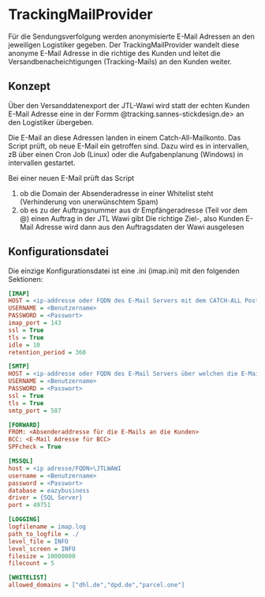 # TrackingMailProvider
Für die Sendungsverfolgung werden anonymisierte E-Mail Adressen an den 
jeweiligen Logistiker gegeben.
Der TrackingMailProvider wandelt diese anonyme E-Mail Adresse in die 
richtige des Kunden und leitet die Versandbenacheichtigungen 
(Tracking-Mails) an den Kunden weiter.

## Konzept
Über den Versanddatenexport der JTL-Wawi wird statt der echten Kunden 
E-Mail Adresse eine in der Formm <Auftragsnummer>@tracking.sannes-stickdesign.de> an den Logistiker übergeben.

Die E-Mail an diese Adressen landen in einem Catch-All-Mailkonto. Das 
Script prüft, ob neue E-Mail ein getroffen sind. Dazu wird es in 
intervallen, zB über einen Cron Job (Linux) oder die Aufgabenplanung 
(Windows) in intervallen gestartet.

Bei einer neuen E-Mail prüft das Script
1. ob die Domain der Absenderadresse in einer Whitelist steht (Verhinderung 
   von unerwünschtem Spam)
2. ob es zu der Auftragsnummer aus dr Empfängeradresse (Teil vor dem @) 
   einen Auftrag in der JTL Wawi gibt
Die richtige Ziel-, also Kunden E-Mail Adresse wird dann aus den 
   Auftragsdaten der Wawi ausgelesen


## Konfigurationsdatei
Die einzige Konfigurationsdatei ist eine .ini (imap.ini) mit den folgenden 
Sektionen:
``` ini
[IMAP]
HOST = <ip-addresse oder FQDN des E-Mail Servers mit dem CATCH-ALL Postfach
USERNAME = <Benutzername>
PASSWORD = <Passwort>
imap_port = 143
ssl = True
tls = True
idle = 10
retention_period = 360

[SMTP]
HOST = <ip-addresse oder FQDN des E-Mail Servers über welchen die E-Mail an die Kunden gesendet werden>
USERNAME = <Benutzername>
PASSWORD = <Passwort>
ssl = True
tls = True
smtp_port = 587

[FORWARD]
FROM: <Absenderaddresse für die E-Mails an die Kunden>
BCC: <E-Mail Adresse für BCC>
SPFcheck = True

[MSSQL]
host = <ip adresse/FQDN>\JTLWAWI
username = <Benutzername>
password = <Passwort>
database = eazybusiness
driver = {SQL Server}
port = 49751

[LOGGING]
logfilename = imap.log
path_to_logfile = ./
level_file = INFO
level_screen = INFO
filesize = 10000000
filecount = 5

[WHITELIST]
allowed_domains = ["dhl.de","dpd.de","parcel.one"]
```